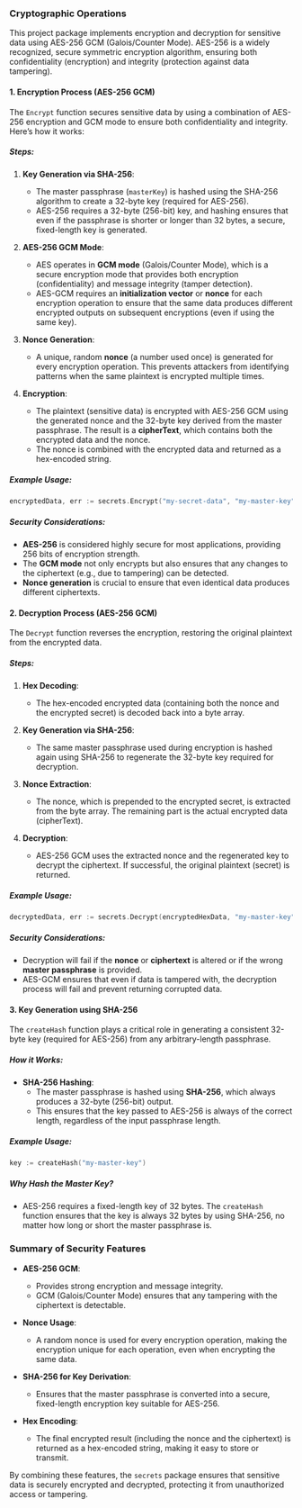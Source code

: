 ### Cryptographic Operations

This project package implements encryption and decryption for sensitive data using AES-256 GCM (Galois/Counter Mode). AES-256 is a widely recognized, secure symmetric encryption algorithm, ensuring both confidentiality (encryption) and integrity (protection against data tampering).

#### 1. **Encryption Process (AES-256 GCM)**

The `Encrypt` function secures sensitive data by using a combination of AES-256 encryption and GCM mode to ensure both confidentiality and integrity. Here’s how it works:

##### Steps:
1. **Key Generation via SHA-256**:
   - The master passphrase (`masterKey`) is hashed using the SHA-256 algorithm to create a 32-byte key (required for AES-256).
   - AES-256 requires a 32-byte (256-bit) key, and hashing ensures that even if the passphrase is shorter or longer than 32 bytes, a secure, fixed-length key is generated.

2. **AES-256 GCM Mode**:
   - AES operates in **GCM mode** (Galois/Counter Mode), which is a secure encryption mode that provides both encryption (confidentiality) and message integrity (tamper detection).
   - AES-GCM requires an **initialization vector** or **nonce** for each encryption operation to ensure that the same data produces different encrypted outputs on subsequent encryptions (even if using the same key).

3. **Nonce Generation**:
   - A unique, random **nonce** (a number used once) is generated for every encryption operation. This prevents attackers from identifying patterns when the same plaintext is encrypted multiple times.

4. **Encryption**:
   - The plaintext (sensitive data) is encrypted with AES-256 GCM using the generated nonce and the 32-byte key derived from the master passphrase. The result is a **cipherText**, which contains both the encrypted data and the nonce.
   - The nonce is combined with the encrypted data and returned as a hex-encoded string.

##### Example Usage:
```go
encryptedData, err := secrets.Encrypt("my-secret-data", "my-master-key")
```

##### Security Considerations:
- **AES-256** is considered highly secure for most applications, providing 256 bits of encryption strength.
- The **GCM mode** not only encrypts but also ensures that any changes to the ciphertext (e.g., due to tampering) can be detected.
- **Nonce generation** is crucial to ensure that even identical data produces different ciphertexts.

#### 2. **Decryption Process (AES-256 GCM)**

The `Decrypt` function reverses the encryption, restoring the original plaintext from the encrypted data.

##### Steps:
1. **Hex Decoding**:
   - The hex-encoded encrypted data (containing both the nonce and the encrypted secret) is decoded back into a byte array.

2. **Key Generation via SHA-256**:
   - The same master passphrase used during encryption is hashed again using SHA-256 to regenerate the 32-byte key required for decryption.

3. **Nonce Extraction**:
   - The nonce, which is prepended to the encrypted secret, is extracted from the byte array. The remaining part is the actual encrypted data (cipherText).

4. **Decryption**:
   - AES-256 GCM uses the extracted nonce and the regenerated key to decrypt the ciphertext. If successful, the original plaintext (secret) is returned.

##### Example Usage:
```go
decryptedData, err := secrets.Decrypt(encryptedHexData, "my-master-key")
```

##### Security Considerations:
- Decryption will fail if the **nonce** or **ciphertext** is altered or if the wrong **master passphrase** is provided.
- AES-GCM ensures that even if data is tampered with, the decryption process will fail and prevent returning corrupted data.

#### 3. **Key Generation using SHA-256**

The `createHash` function plays a critical role in generating a consistent 32-byte key (required for AES-256) from any arbitrary-length passphrase.

##### How it Works:
- **SHA-256 Hashing**:
  - The master passphrase is hashed using **SHA-256**, which always produces a 32-byte (256-bit) output.
  - This ensures that the key passed to AES-256 is always of the correct length, regardless of the input passphrase length.

##### Example Usage:
```go
key := createHash("my-master-key")
```

##### Why Hash the Master Key?
- AES-256 requires a fixed-length key of 32 bytes. The `createHash` function ensures that the key is always 32 bytes by using SHA-256, no matter how long or short the master passphrase is.

### Summary of Security Features

- **AES-256 GCM**: 
  - Provides strong encryption and message integrity.
  - GCM (Galois/Counter Mode) ensures that any tampering with the ciphertext is detectable.

- **Nonce Usage**: 
  - A random nonce is used for every encryption operation, making the encryption unique for each operation, even when encrypting the same data.

- **SHA-256 for Key Derivation**: 
  - Ensures that the master passphrase is converted into a secure, fixed-length encryption key suitable for AES-256.

- **Hex Encoding**: 
  - The final encrypted result (including the nonce and the ciphertext) is returned as a hex-encoded string, making it easy to store or transmit.

By combining these features, the `secrets` package ensures that sensitive data is securely encrypted and decrypted, protecting it from unauthorized access or tampering.
